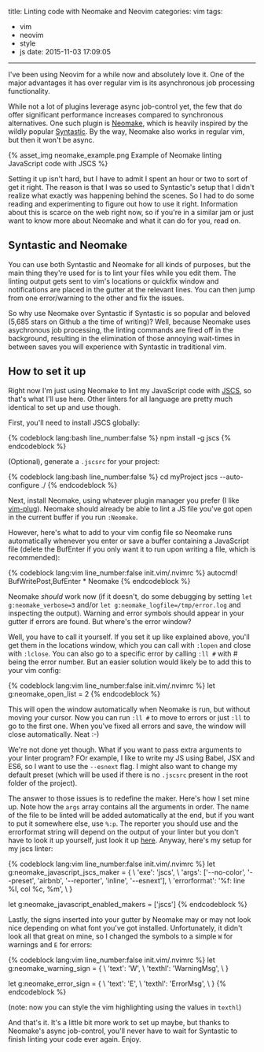 title: Linting code with Neomake and Neovim
categories: vim
tags:
  - vim
  - neovim
  - style
  - js
date: 2015-11-03 17:09:05
---

I've been using Neovim for a while now and absolutely love it. One of the major advantages it has over regular vim is its asynchronous job processing functionality.

While not a lot of plugins leverage async job-control yet, the few that do offer significant performance increases compared to synchronous alternatives. One such plugin is [Neomake](https://github.com/benekastah/neomake), which is heavily inspired by the wildly popular [Syntastic](https://github.com/scrooloose/syntastic). By the way, Neomake also works in regular vim, but then it won't be async.

{% asset_img neomake_example.png Example of Neomake linting JavaScript code with JSCS %}

Setting it up isn't hard, but I have to admit I spent an hour or two to sort of get it right. The reason is that I was so used to Syntastic's setup that I didn't realize what exactly was happening behind the scenes. So I had to do some reading and experimenting to figure out how to use it right. Information about this is scarce on the web right now, so if you're in a similar jam or just want to know more about Neomake and what it can do for you, read on.

<!-- more -->

## Syntastic and Neomake
You can use both Syntastic and Neomake for all kinds of purposes, but the main thing they're used for is to lint your files while you edit them. The linting output gets sent to vim's locations or quickfix window and notifications are placed in the gutter at the relevant lines. You can then jump from one error/warning to the other and fix the issues.

So why use Neomake over Syntastic if Syntastic is so popular and beloved (5,685 stars on Github a the time of writing)? Well, because Neomake uses asychronous job processing, the linting commands are fired off in the background, resulting in the elimination of those annoying wait-times in between saves you will experience with Syntastic in traditional vim.

## How to set it up
Right now I'm just using Neomake to lint my JavaScript code with [JSCS](http://jscs.info/), so that's what I'll use here. Other linters for all language are pretty much identical to set up and use though.

First, you'll need to install JSCS globally:

{% codeblock lang:bash line_number:false %}
  npm install -g jscs
{% endcodeblock %}

(Optional), generate a `.jscsrc` for your project:

{% codeblock lang:bash line_number:false %}
  cd myProject
  jscs --auto-configure ./
{% endcodeblock %}

Next, install Neomake, using whatever plugin manager you prefer (I like [vim-plug](https://github.com/junegunn/vim-plug)). Neomake should already be able to lint a JS file you've got open in the current buffer if you run `:Neomake`.

However, here's what to add to your vim config file so Neomake runs automatically whenever you enter or save a buffer containing a JavaScript file (delete the BufEnter if you only want it to run upon writing a file, which is recommended):

{% codeblock lang:vim line_number:false init.vim/.nvimrc %}
autocmd! BufWritePost,BufEnter * Neomake
{% endcodeblock %}

Neomake *should* work now (if it doesn't, do some debugging by setting `let g:neomake_verbose=3` and/or `let g:neomake_logfile=/tmp/error.log` and inspecting the output). Warning and error symbols should appear in your gutter if errors are found. But where's the error window?

Well, you have to call it yourself. If you set it up like explained above, you'll get them in the locations window, which you can call with `:lopen` and close with `:lclose`. You can also go to a specific error by calling `:ll #` with # being the error number. But an easier solution would likely be to add this to your vim config:

{% codeblock lang:vim line_number:false init.vim/.nvimrc %}
let g:neomake_open_list = 2
{% endcodeblock %}

This will open the window automatically when Neomake is run, but without moving your cursor. Now you can run `:ll #` to move to errors or just `:ll` to go to the first one. When you've fixed all errors and save, the window will close automatically. Neat :-)

We're not done yet though. What if you want to pass extra arguments to your linter program? FOr example, I like to write my JS using Babel, JSX and ES6, so I want to use the `--esnext` flag. I might also want to change my default preset (which will be used if there is no `.jscsrc` present in the root folder of the project).

The answer to those issues is to redefine the maker. Here's how I set mine up. Note how the `args` array contains all the arguments in order. The name of the file to be linted will be added automatically at the end, but if you want to put it somewhere else, use `%:p`. The reporter you should use and the errorformat string will depend on the output of your linter but you don't have to look it up yourself, just look it up [here](https://github.com/benekastah/neomake/tree/master/autoload/neomake/makers/ft). Anyway, here's my setup for my jscs linter:

{% codeblock lang:vim line_number:false init.vim/.nvimrc %}
let g:neomake_javascript_jscs_maker = {
    \ 'exe': 'jscs',
    \ 'args': ['--no-color', '--preset', 'airbnb', '--reporter', 'inline', '--esnext'],
    \ 'errorformat': '%f: line %l\, col %c\, %m',
    \ }

let g:neomake_javascript_enabled_makers = ['jscs']
{% endcodeblock %}

Lastly, the signs inserted into your gutter by Neomake may or may not look nice depending on what font you've got installed. Unfortunately, it didn't look all that great on mine, so I changed the symbols to a simple `W` for warnings and `E` for errors:

{% codeblock lang:vim line_number:false init.vim/.nvimrc %}
let g:neomake_warning_sign = {
  \ 'text': 'W',
  \ 'texthl': 'WarningMsg',
  \ }

let g:neomake_error_sign = {
  \ 'text': 'E',
  \ 'texthl': 'ErrorMsg',
  \ }
{% endcodeblock %}

(note: now you can style the vim highlighting using the values in `texthl`)

And that's it. It's a little bit more work to set up maybe, but thanks to Neomake's async job-control, you'll never have to wait for Syntastic to finish linting your code ever again. Enjoy.
